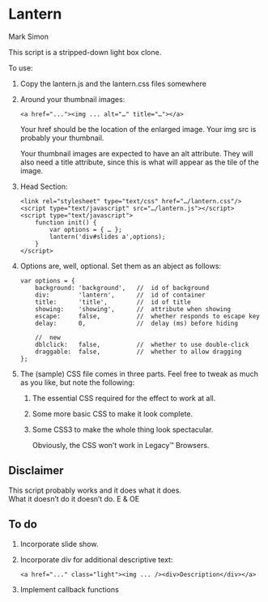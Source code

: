 Lantern
=======

Mark Simon

This script is a stripped-down light box clone.

To use:

1.	Copy the lantern.js and the  lantern.css files somewhere

2.	Around your thumbnail images:

		<a href="..."><img ... alt="…" title="…"></a>

	Your href should be the location of the enlarged image.
	Your img src is probably your thumbnail.

	Your thumbnail images are expected to have an alt attribute.
	They will also need a title attribute, since this is what will appear as the tile of the image.

3.	Head Section:

		<link rel="stylesheet" type="text/css" href="…/lantern.css"/>
		<script type="text/javascript" src="…/lantern.js"></script>
		<script type="text/javascript">
			function init() {
				var options = { … };
				lantern('div#slides a',options);
			}
		</script>

4.	Options are, well, optional. Set them as an abject as follows:

		var options = {
			background:	'background',	//	id of background
			div:		'lantern',		//	id of container
			title:		'title',		//	id of title
			showing:	'showing',		//	attribute when showing
			escape:		false,			//	whether responds to escape key
			delay:		0,				//	delay (ms) before hiding

			//	new
			dblclick:	false,			//	whether to use double-click
			draggable:	false,			//	whether to allow dragging
		};

5.	The (sample) CSS file comes in three parts. Feel free to tweak as much as you like, but note the following:
	
	1.	The essential CSS required for the effect to work at all.
	2. Some more basic CSS to make it look complete.
	3. Some CSS3 to make the whole thing look spectacular.
		
		Obviously, the CSS won’t work in Legacy™ Browsers.

Disclaimer
----------

This script probably works and it does what it does.  
What it doesn’t do it doesn’t do. E & OE

To do
-----

1.	Incorporate slide show.
2.	Incorporate div for additional descriptive text:

		<a href="..." class="light"><img ... /><div>Description</div></a>

3.	Implement callback functions
